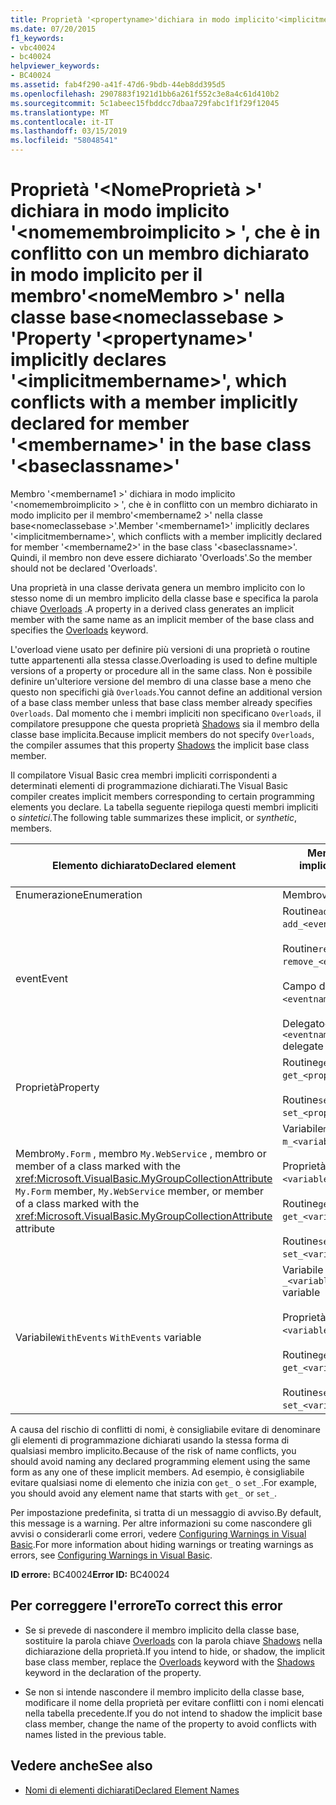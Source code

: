 ```yaml
---
title: Proprietà '<propertyname>'dichiara in modo implicito'<implicitmembername>', che è in conflitto con un membro dichiarato in modo implicito per il membro'<membername>'nella classe base'<baseclassname>'
ms.date: 07/20/2015
f1_keywords:
- vbc40024
- bc40024
helpviewer_keywords:
- BC40024
ms.assetid: fab4f290-a41f-47d6-9bdb-44eb8dd395d5
ms.openlocfilehash: 2907883f1921d1bb6a261f552c3e8a4c61d410b2
ms.sourcegitcommit: 5c1abeec15fbddcc7dbaa729fabc1f1f29f12045
ms.translationtype: MT
ms.contentlocale: it-IT
ms.lasthandoff: 03/15/2019
ms.locfileid: "58048541"
---
```

# <a name="property-propertyname-implicitly-declares-implicitmembername-which-conflicts-with-a-member-implicitly-declared-for-member-membername-in-the-base-class-baseclassname"></a><span data-ttu-id="fe5e9-102">Proprietà '\<NomeProprietà >' dichiara in modo implicito '\<nomemembroimplicito > ', che è in conflitto con un membro dichiarato in modo implicito per il membro'\<nomeMembro >' nella classe base\<nomeclassebase > '</span><span class="sxs-lookup"><span data-stu-id="fe5e9-102">Property '\<propertyname>' implicitly declares '\<implicitmembername>', which conflicts with a member implicitly declared for member '\<membername>' in the base class '\<baseclassname>'</span></span>
<span data-ttu-id="fe5e9-103">Membro '\<membername1 >' dichiara in modo implicito '\<nomemembroimplicito > ', che è in conflitto con un membro dichiarato in modo implicito per il membro'\<membername2 >' nella classe base\<nomeclassebase >'.</span><span class="sxs-lookup"><span data-stu-id="fe5e9-103">Member '\<membername1>' implicitly declares '\<implicitmembername>', which conflicts with a member implicitly declared for member '\<membername2>' in the base class '\<baseclassname>'.</span></span> <span data-ttu-id="fe5e9-104">Quindi, il membro non deve essere dichiarato 'Overloads'.</span><span class="sxs-lookup"><span data-stu-id="fe5e9-104">So the member should not be declared 'Overloads'.</span></span>  
  
 <span data-ttu-id="fe5e9-105">Una proprietà in una classe derivata genera un membro implicito con lo stesso nome di un membro implicito della classe base e specifica la parola chiave [Overloads](../../visual-basic/language-reference/modifiers/overloads.md) .</span><span class="sxs-lookup"><span data-stu-id="fe5e9-105">A property in a derived class generates an implicit member with the same name as an implicit member of the base class and specifies the [Overloads](../../visual-basic/language-reference/modifiers/overloads.md) keyword.</span></span>  
  
 <span data-ttu-id="fe5e9-106">L'overload viene usato per definire più versioni di una proprietà o routine tutte appartenenti alla stessa classe.</span><span class="sxs-lookup"><span data-stu-id="fe5e9-106">Overloading is used to define multiple versions of a property or procedure all in the same class.</span></span> <span data-ttu-id="fe5e9-107">Non è possibile definire un'ulteriore versione del membro di una classe base a meno che questo non specifichi già `Overloads`.</span><span class="sxs-lookup"><span data-stu-id="fe5e9-107">You cannot define an additional version of a base class member unless that base class member already specifies `Overloads`.</span></span> <span data-ttu-id="fe5e9-108">Dal momento che i membri impliciti non specificano `Overloads`, il compilatore presuppone che questa proprietà [Shadows](../../visual-basic/language-reference/modifiers/shadows.md) sia il membro della classe base implicita.</span><span class="sxs-lookup"><span data-stu-id="fe5e9-108">Because implicit members do not specify `Overloads`, the compiler assumes that this property [Shadows](../../visual-basic/language-reference/modifiers/shadows.md) the implicit base class member.</span></span>  
  
 <span data-ttu-id="fe5e9-109">Il compilatore Visual Basic crea membri impliciti corrispondenti a determinati elementi di programmazione dichiarati.</span><span class="sxs-lookup"><span data-stu-id="fe5e9-109">The Visual Basic compiler creates implicit members corresponding to certain programming elements you declare.</span></span> <span data-ttu-id="fe5e9-110">La tabella seguente riepiloga questi membri impliciti o *sintetici*.</span><span class="sxs-lookup"><span data-stu-id="fe5e9-110">The following table summarizes these implicit, or *synthetic*, members.</span></span>  
  
|<span data-ttu-id="fe5e9-111">Elemento dichiarato</span><span class="sxs-lookup"><span data-stu-id="fe5e9-111">Declared element</span></span>|<span data-ttu-id="fe5e9-112">Membri creati in modo implicito</span><span class="sxs-lookup"><span data-stu-id="fe5e9-112">Implicitly created members</span></span>|  
|----------------------|--------------------------------|  
|<span data-ttu-id="fe5e9-113">Enumerazione</span><span class="sxs-lookup"><span data-stu-id="fe5e9-113">Enumeration</span></span>|<span data-ttu-id="fe5e9-114">Membro`value__` </span><span class="sxs-lookup"><span data-stu-id="fe5e9-114">`value__` member</span></span>|  
|<span data-ttu-id="fe5e9-115">event</span><span class="sxs-lookup"><span data-stu-id="fe5e9-115">Event</span></span>|<span data-ttu-id="fe5e9-116">Routine`add_<eventname>` </span><span class="sxs-lookup"><span data-stu-id="fe5e9-116">`add_<eventname>` procedure</span></span><br /><br /> <span data-ttu-id="fe5e9-117">Routine`remove_<eventname>` </span><span class="sxs-lookup"><span data-stu-id="fe5e9-117">`remove_<eventname>` procedure</span></span><br /><br /> <span data-ttu-id="fe5e9-118">Campo di`<eventname>Event` </span><span class="sxs-lookup"><span data-stu-id="fe5e9-118">`<eventname>Event` field</span></span><br /><br /> <span data-ttu-id="fe5e9-119">Delegato`<eventname>EventHandler` </span><span class="sxs-lookup"><span data-stu-id="fe5e9-119">`<eventname>EventHandler` delegate</span></span>|  
|<span data-ttu-id="fe5e9-120">Proprietà</span><span class="sxs-lookup"><span data-stu-id="fe5e9-120">Property</span></span>|<span data-ttu-id="fe5e9-121">Routine`get_<propertyname>` </span><span class="sxs-lookup"><span data-stu-id="fe5e9-121">`get_<propertyname>` procedure</span></span><br /><br /> <span data-ttu-id="fe5e9-122">Routine`set_<propertyname>` </span><span class="sxs-lookup"><span data-stu-id="fe5e9-122">`set_<propertyname>` procedure</span></span>|  
|<span data-ttu-id="fe5e9-123">Membro`My.Form` , membro `My.WebService` , membro or member of a class marked with the <xref:Microsoft.VisualBasic.MyGroupCollectionAttribute> </span><span class="sxs-lookup"><span data-stu-id="fe5e9-123">`My.Form` member, `My.WebService` member, or member of a class marked with the <xref:Microsoft.VisualBasic.MyGroupCollectionAttribute> attribute</span></span>|<span data-ttu-id="fe5e9-124">Variabile`m_<variablename>` `Static` </span><span class="sxs-lookup"><span data-stu-id="fe5e9-124">`m_<variablename>` `Static` variable</span></span><br /><br /> <span data-ttu-id="fe5e9-125">Proprietà`<variablename>` </span><span class="sxs-lookup"><span data-stu-id="fe5e9-125">`<variablename>` property</span></span><br /><br /> <span data-ttu-id="fe5e9-126">Routine`get_<variablename>` </span><span class="sxs-lookup"><span data-stu-id="fe5e9-126">`get_<variablename>` procedure</span></span><br /><br /> <span data-ttu-id="fe5e9-127">Routine`set_<variablename>` </span><span class="sxs-lookup"><span data-stu-id="fe5e9-127">`set_<variablename>` procedure</span></span>|  
|<span data-ttu-id="fe5e9-128">Variabile`WithEvents` </span><span class="sxs-lookup"><span data-stu-id="fe5e9-128">`WithEvents` variable</span></span>|<span data-ttu-id="fe5e9-129">Variabile `_<variablename>`</span><span class="sxs-lookup"><span data-stu-id="fe5e9-129">`_<variablename>` variable</span></span><br /><br /> <span data-ttu-id="fe5e9-130">Proprietà `<variablename>`</span><span class="sxs-lookup"><span data-stu-id="fe5e9-130">`<variablename>` property</span></span><br /><br /> <span data-ttu-id="fe5e9-131">Routine`get_<variablename>` </span><span class="sxs-lookup"><span data-stu-id="fe5e9-131">`get_<variablename>` procedure</span></span><br /><br /> <span data-ttu-id="fe5e9-132">Routine`set_<variablename>` </span><span class="sxs-lookup"><span data-stu-id="fe5e9-132">`set_<variablename>` procedure</span></span>|  
  
 <span data-ttu-id="fe5e9-133">A causa del rischio di conflitti di nomi, è consigliabile evitare di denominare gli elementi di programmazione dichiarati usando la stessa forma di qualsiasi membro implicito.</span><span class="sxs-lookup"><span data-stu-id="fe5e9-133">Because of the risk of name conflicts, you should avoid naming any declared programming element using the same form as any one of these implicit members.</span></span> <span data-ttu-id="fe5e9-134">Ad esempio, è consigliabile evitare qualsiasi nome di elemento che inizia con `get_` o `set_`.</span><span class="sxs-lookup"><span data-stu-id="fe5e9-134">For example, you should avoid any element name that starts with `get_` or `set_`.</span></span>  
  
 <span data-ttu-id="fe5e9-135">Per impostazione predefinita, si tratta di un messaggio di avviso.</span><span class="sxs-lookup"><span data-stu-id="fe5e9-135">By default, this message is a warning.</span></span> <span data-ttu-id="fe5e9-136">Per altre informazioni su come nascondere gli avvisi o considerarli come errori, vedere [Configuring Warnings in Visual Basic](/visualstudio/ide/configuring-warnings-in-visual-basic).</span><span class="sxs-lookup"><span data-stu-id="fe5e9-136">For more information about hiding warnings or treating warnings as errors, see [Configuring Warnings in Visual Basic](/visualstudio/ide/configuring-warnings-in-visual-basic).</span></span>  
  
 <span data-ttu-id="fe5e9-137">**ID errore:** BC40024</span><span class="sxs-lookup"><span data-stu-id="fe5e9-137">**Error ID:** BC40024</span></span>  
  
## <a name="to-correct-this-error"></a><span data-ttu-id="fe5e9-138">Per correggere l'errore</span><span class="sxs-lookup"><span data-stu-id="fe5e9-138">To correct this error</span></span>  
  
-   <span data-ttu-id="fe5e9-139">Se si prevede di nascondere il membro implicito della classe base, sostituire la parola chiave [Overloads](../../visual-basic/language-reference/modifiers/overloads.md) con la parola chiave [Shadows](../../visual-basic/language-reference/modifiers/shadows.md) nella dichiarazione della proprietà.</span><span class="sxs-lookup"><span data-stu-id="fe5e9-139">If you intend to hide, or shadow, the implicit base class member, replace the [Overloads](../../visual-basic/language-reference/modifiers/overloads.md) keyword with the [Shadows](../../visual-basic/language-reference/modifiers/shadows.md) keyword in the declaration of the property.</span></span>  
  
-   <span data-ttu-id="fe5e9-140">Se non si intende nascondere il membro implicito della classe base, modificare il nome della proprietà per evitare conflitti con i nomi elencati nella tabella precedente.</span><span class="sxs-lookup"><span data-stu-id="fe5e9-140">If you do not intend to shadow the implicit base class member, change the name of the property to avoid conflicts with names listed in the previous table.</span></span>  
  
## <a name="see-also"></a><span data-ttu-id="fe5e9-141">Vedere anche</span><span class="sxs-lookup"><span data-stu-id="fe5e9-141">See also</span></span>

- [<span data-ttu-id="fe5e9-142">Nomi di elementi dichiarati</span><span class="sxs-lookup"><span data-stu-id="fe5e9-142">Declared Element Names</span></span>](../../visual-basic/programming-guide/language-features/declared-elements/declared-element-names.md)
